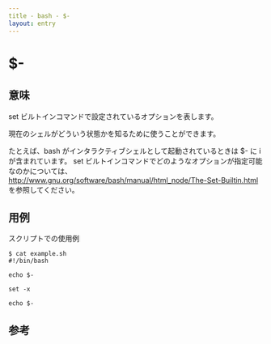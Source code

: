```yaml
---
title - bash - $-
layout: entry
---
```


# $-

## 意味

set ビルトインコマンドで設定されているオプションを表します。

現在のシェルがどういう状態かを知るために使うことができます。

たとえば、bash がインタラクティブシェルとして起動されているときは $- に i が含まれています。
set ビルトインコマンドでどのようなオプションが指定可能なのかについては、
http://www.gnu.org/software/bash/manual/html_node/The-Set-Builtin.html
を参照してください。


## 用例

スクリプトでの使用例

    $ cat example.sh
    #!/bin/bash

    echo $-

    set -x

    echo $-



## 参考


